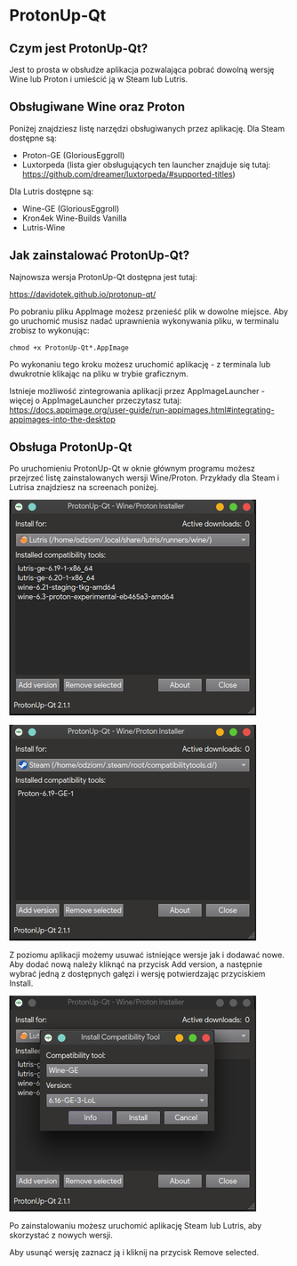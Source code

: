 # ProtonUp-Qt
## Czym jest ProtonUp-Qt?
Jest to prosta w obsłudze aplikacja pozwalająca pobrać dowolną wersję Wine lub Proton i umieścić ją w Steam lub Lutris.

## Obsługiwane Wine oraz Proton
Poniżej znajdziesz listę narzędzi obsługiwanych przez aplikację.
Dla Steam dostępne są:
- Proton-GE (GloriousEggroll)
- Luxtorpeda (lista gier obsługujących ten launcher znajduje się tutaj: https://github.com/dreamer/luxtorpeda/#supported-titles)

Dla Lutris dostępne są:
- Wine-GE (GloriousEggroll)
- Kron4ek Wine-Builds Vanilla
- Lutris-Wine

## Jak zainstalować ProtonUp-Qt?
Najnowsza wersja ProtonUp-Qt dostępna jest tutaj: 

https://davidotek.github.io/protonup-qt/

Po pobraniu pliku AppImage możesz przenieść plik w dowolne miejsce.
Aby go uruchomić musisz nadać uprawnienia wykonywania pliku, w terminalu zrobisz to wykonując:
```
chmod +x ProtonUp-Qt*.AppImage
```
Po wykonaniu tego kroku możesz uruchomić aplikację - z terminala lub dwukrotnie klikając na pliku w trybie graficznym.

Istnieje możliwość zintegrowania aplikacji przez AppImageLauncher - więcej o AppImageLauncher przeczytasz tutaj: https://docs.appimage.org/user-guide/run-appimages.html#integrating-appimages-into-the-desktop

## Obsługa ProtonUp-Qt
Po uruchomieniu ProtonUp-Qt w oknie głównym programu możesz przejrzeć listę zainstalowanych wersji Wine/Proton. Przykłady dla Steam i Lutrisa znajdziesz na screenach poniżej.

![ProtonUp-Qt](./gfx/protonup_qt_1.png)

![ProtonUp-Qt](./gfx/protonup_qt_3.png)

Z poziomu aplikacji możemy usuwać istniejące wersje jak i dodawać nowe.
Aby dodać nową należy kliknąć na przycisk Add version, a następnie wybrać jedną z dostępnych gałęzi i wersję potwierdzając przyciskiem Install.

![ProtonUp-Qt](./gfx/protonup_qt_2.png)

Po zainstalowaniu możesz uruchomić aplikację Steam lub Lutris, aby skorzystać z nowych wersji.

Aby usunąć wersję zaznacz ją i kliknij na przycisk Remove selected.